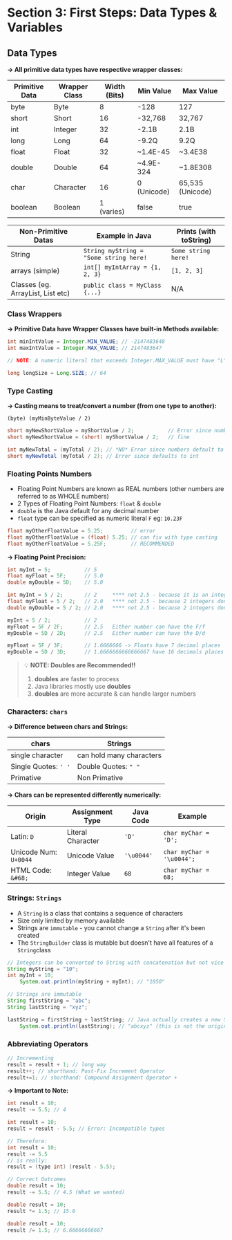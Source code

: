 # Section 3: First Steps: Data Types & Variables

## Data Types
**-> All primitive data types have respective wrapper classes:**

| Primitive Data | Wrapper Class | Width (Bits) | Min Value        | Max Value         |
|----------------|---------------|--------------|------------------|-------------------|
| byte           | Byte          | 8            | -128             | 127               |
| short          | Short         | 16           | -32,768          | 32,767            |
| int            | Integer       | 32           | -2.1B            | 2.1B              |
| long           | Long          | 64           | -9.2Q            | 9.2Q              |
| float          | Float         | 32           | ~1.4E-45         | ~3.4E38           |
| double         | Double        | 64           | ~4.9E-324        | ~1.8E308          |
| char           | Character     | 16           | 0 (Unicode)      | 65,535 (Unicode)  |
| boolean        | Boolean       | 1 (varies)   | false            | true              |

| Non-Primitive Datas               | Example in Java                        | Prints (with toString) |
|-----------------------------------|----------------------------------------|------------------------|
| String                            | `String myString = "Some string here!` | `Some string here!`    |
| arrays (simple)                   | `int[] myIntArray = {1, 2, 3}`         | `[1, 2, 3]`            |
| Classes (eg. ArrayList, List etc) | `public class = MyClass {...}`         | N/A                    |


### Class Wrappers
**-> Primitive Data have Wrapper Classes have built-in Methods available:**

```java
int minIntValue = Integer.MIN_VALUE; // -2147483648
int maxIntValue = Integer.MAX_VALUE; // 2147483647

// NOTE: A numeric literal that exceeds Integer.MAX_VALUE must have "L" suffix added

long longSize = Long.SIZE; // 64
```

### Type Casting
**-> Casting means to treat/convert a number (from one type to another):**

`(byte) (myMinByteValue / 2)`

```java
short myNewShortValue = myShortValue / 2;           // Error since numbers default to int in Java
short myNewShortValue = (short) myShortValue / 2;   // fine

int myNewTotal = (myTotal / 2); // *NO* Error since numbers default to int in Java
short myNewTotal (myTotal / 2); // Error since defaults to int
```

### Floating Points Numbers
- Floating Point Numbers are known as REAL numbers (other numbers are referred to as WHOLE numbers)
- 2 Types of Floating Point Numbers: `float` & `double`
- `double` is the Java default for any decimal number
- `float` type can be specified as numeric literal `F` eg: `10.23F`

```java
float myOtherFloatValue = 5.25;         // error
float myOtherFloatValue = (float) 5.25; // can fix with type casting
float myOtherFloatValue = 5.25F;        // RECOMMENDED
```

**-> Floating Point Precision:**

```java
int myInt = 5;           // 5
float myFloat = 5F;      // 5.0
double myDouble = 5D;    // 5.0

int myInt = 5 / 2;       // 2     **** not 2.5 - because it is an integer)
float myFloat = 5 / 2;   // 2.0   **** not 2.5 - because 2 integers don't have decimals)
double myDouble = 5 / 2; // 2.0   **** not 2.5 - because 2 integers don't have decimals)

myInt = 5 / 2;           // 2
myFloat = 5F / 2F;       // 2.5   Either number can have the F/f
myDouble = 5D / 2D;      // 2.5   Either number can have the D/d

myFloat = 5F / 3F;       // 1.6666666 -> Floats have 7 decimal places
myDouble = 5D / 3D;      // 1.6666666666666667 have 16 decimals places
```

> 💡 **NOTE: Doubles are Recommended!!**
>   
> 1. **doubles** are faster to process 
> 2. Java libraries mostly use **doubles**
> 3. **doubles** are more accurate & can handle larger numbers

### Characters: `chars`
**-> Difference between chars and Strings:**

| chars                        | Strings                       | 
|------------------------------|-------------------------------|
| single character             | can hold many characters      |
| Single Quotes: `' '`         | Double Quotes: `" "`          |
| Primative                    | Non Primative                 |

**-> Chars can be represented differently numerically:**

| Origin                | Assignment Type    | Java Code  | Example                   |
|-----------------------|--------------------|------------|---------------------------|
| Latin: `D`            | Literal Character  | `'D'`      | `char myChar = 'D';`      |
| Unicode Num: `U+0044` | Unicode Value      | `'\u0044'` | `char myChar = '\u0044';` | 
| HTML Code: `&#68;`    | Integer Value      | `68`       | `char myChar = 68;`       |

### Strings: `Strings`
- A `String` is a class that contains a sequence of characters
- Size only limited by memory available
- Strings are `immutable` - you cannot change a `String` after it's been created
- The `StringBuilder` class is mutable but doesn't have all features of a `String`class
```java
// Integers can be converted to String with concatenation but not vice versa
String myString = "10";
int myInt = 10;
    System.out.println(myString + myInt); // "1050"

// Strings are immutable
String firstString = "abc";
String lastString = "xyz";

lastString = firstString + lastString; // Java actually creates a new String and discarded the old one
    System.out.println(lastString); // "abcxyz" (this is not the original String "lastString"
```

### Abbreviating Operators
```java
// Incrementing
result = result + 1; // long way
result++; // shorthand: Post-Fix Increment Operator
result+=1; // shorthand: Compound Assignment Operator +
```
**-> Important to Note:**
```java
int result = 10;
result -= 5.5; // 4

int result = 10;
result = result - 5.5; // Error: Incompatible types 

// Therefore:
int result = 10;
result -= 5.5 
// is really:
result = (type int) (result - 5.5);

// Correct Outcomes
double result = 10;
result -= 5.5; // 4.5 (What we wanted)

double result = 10;
result *= 1.5; // 15.0

double result = 10;
result /= 1.5; // 6.66666666667
```


